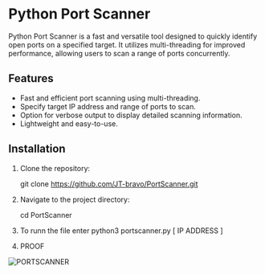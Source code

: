 # Python Port Scanner

Python Port Scanner is a fast and versatile tool designed to quickly identify open ports on a specified target. It utilizes multi-threading for improved performance, allowing users to scan a range of ports concurrently.

## Features

- Fast and efficient port scanning using multi-threading.
- Specify target IP address and range of ports to scan.
- Option for verbose output to display detailed scanning information.
- Lightweight and easy-to-use.

## Installation

1. Clone the repository:

     git clone https://github.com/JT-bravo/PortScanner.git
   
2. Navigate to the project directory:
   
    cd PortScanner
3. To runn the file  enter
   python3 portscanner.py [ IP ADDRESS ]

4. PROOF

![PORTSCANNER](https://github.com/JT-bravo/PortScanner/assets/164605809/084f8913-0802-42cc-ab58-e2b7b554902e)

